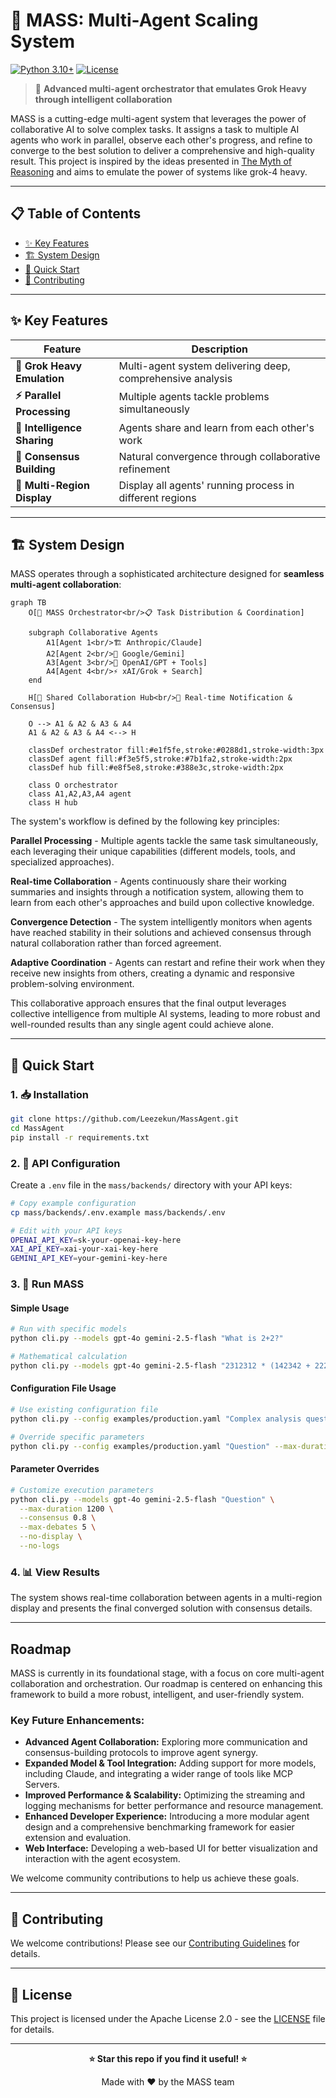 # 🚀 MASS: Multi-Agent Scaling System

[![Python 3.10+](https://img.shields.io/badge/python-3.10+-blue.svg)](https://www.python.org/downloads/)
[![License](https://img.shields.io/badge/license-Apache%202.0-blue.svg)](LICENSE)

> 🧠 **Advanced multi-agent orchestrator that emulates Grok Heavy through intelligent collaboration**

MASS is a cutting-edge multi-agent system that leverages the power of collaborative AI to solve complex tasks. It assigns a task to multiple AI agents who work in parallel, observe each other's progress, and refine to converge to the best solution to deliver a comprehensive and high-quality result. This project is inspired by the ideas presented in [The Myth of Reasoning](https://docs.ag2.ai/latest/docs/blog/#the-myth-of-reasoning) and aims to emulate the power of systems like grok-4 heavy.

---

## 📋 Table of Contents

- [✨ Key Features](#-key-features)
- [🏗️ System Design](#️-system-design)
- [🚀 Quick Start](#-quick-start)
- [🤝 Contributing](#-contributing)

---

## ✨ Key Features

| Feature | Description |
|---------|-------------|
| **🧠 Grok Heavy Emulation** | Multi-agent system delivering deep, comprehensive analysis |
| **⚡ Parallel Processing** | Multiple agents tackle problems simultaneously |
| **👥 Intelligence Sharing** | Agents share and learn from each other's work |
| **🔄 Consensus Building** | Natural convergence through collaborative refinement |
| **🔄 Multi-Region Display** | Display all agents' running process in different regions |

---

## 🏗️ System Design

MASS operates through a sophisticated architecture designed for **seamless multi-agent collaboration**:

```mermaid
graph TB
    O[🚀 MASS Orchestrator<br/>📋 Task Distribution & Coordination]

    subgraph Collaborative Agents
        A1[Agent 1<br/>🏗️ Anthropic/Claude]
        A2[Agent 2<br/>🌟 Google/Gemini]
        A3[Agent 3<br/>🤖 OpenAI/GPT + Tools]
        A4[Agent 4<br/>⚡ xAI/Grok + Search]
    end

    H[🔄 Shared Collaboration Hub<br/>📡 Real-time Notification & Consensus]

    O --> A1 & A2 & A3 & A4
    A1 & A2 & A3 & A4 <--> H

    classDef orchestrator fill:#e1f5fe,stroke:#0288d1,stroke-width:3px
    classDef agent fill:#f3e5f5,stroke:#7b1fa2,stroke-width:2px
    classDef hub fill:#e8f5e8,stroke:#388e3c,stroke-width:2px

    class O orchestrator
    class A1,A2,A3,A4 agent
    class H hub
```

The system's workflow is defined by the following key principles:

**Parallel Processing** - Multiple agents tackle the same task simultaneously, each leveraging their unique capabilities (different models, tools, and specialized approaches).

**Real-time Collaboration** - Agents continuously share their working summaries and insights through a notification system, allowing them to learn from each other's approaches and build upon collective knowledge.

**Convergence Detection** - The system intelligently monitors when agents have reached stability in their solutions and achieved consensus through natural collaboration rather than forced agreement.

**Adaptive Coordination** - Agents can restart and refine their work when they receive new insights from others, creating a dynamic and responsive problem-solving environment.

This collaborative approach ensures that the final output leverages collective intelligence from multiple AI systems, leading to more robust and well-rounded results than any single agent could achieve alone.

---

## 🚀 Quick Start

### 1. 📥 Installation

```bash
git clone https://github.com/Leezekun/MassAgent.git
cd MassAgent
pip install -r requirements.txt
```

### 2. 🔐 API Configuration

Create a `.env` file in the `mass/backends/` directory with your API keys:

```bash
# Copy example configuration
cp mass/backends/.env.example mass/backends/.env

# Edit with your API keys
OPENAI_API_KEY=sk-your-openai-key-here
XAI_API_KEY=xai-your-xai-key-here
GEMINI_API_KEY=your-gemini-key-here
```

### 3. 🏃 Run MASS

#### Simple Usage
```bash
# Run with specific models
python cli.py --models gpt-4o gemini-2.5-flash "What is 2+2?"

# Mathematical calculation
python cli.py --models gpt-4o gemini-2.5-flash "2312312 * (142342 + 222552) = ?"
```

#### Configuration File Usage
```bash
# Use existing configuration file
python cli.py --config examples/production.yaml "Complex analysis question"

# Override specific parameters
python cli.py --config examples/production.yaml "Question" --max-duration 1200 --consensus 0.8
```

#### Parameter Overrides
```bash
# Customize execution parameters
python cli.py --models gpt-4o gemini-2.5-flash "Question" \
  --max-duration 1200 \
  --consensus 0.8 \
  --max-debates 5 \
  --no-display \
  --no-logs
```

### 4. 📊 View Results

The system shows real-time collaboration between agents in a multi-region display and presents the final converged solution with consensus details.

---

##  Roadmap

MASS is currently in its foundational stage, with a focus on core multi-agent collaboration and orchestration. Our roadmap is centered on enhancing this framework to build a more robust, intelligent, and user-friendly system.

### Key Future Enhancements:

-   **Advanced Agent Collaboration:** Exploring more communication and consensus-building protocols to improve agent synergy.
-   **Expanded Model & Tool Integration:** Adding support for more models, including Claude, and integrating a wider range of tools like MCP Servers.
-   **Improved Performance & Scalability:** Optimizing the streaming and logging mechanisms for better performance and resource management.
-   **Enhanced Developer Experience:** Introducing a more modular agent design and a comprehensive benchmarking framework for easier extension and evaluation.
-   **Web Interface:** Developing a web-based UI for better visualization and interaction with the agent ecosystem.

We welcome community contributions to help us achieve these goals.

---

## 🤝 Contributing

We welcome contributions! Please see our [Contributing Guidelines](CONTRIBUTING.md) for details.

---

## 📄 License

This project is licensed under the Apache License 2.0 - see the [LICENSE](LICENSE) file for details.

---

<div align="center">

**⭐ Star this repo if you find it useful! ⭐**

Made with ❤️ by the MASS team

</div>
